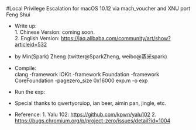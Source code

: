 #Local Privilege Escalation for macOS 10.12 via mach_voucher and XNU port Feng Shui

 * Write up:  
         1. Chinese Version: coming soon.   
         2. English Version: https://jaq.alibaba.com/community/art/show?articleid=532
 
 * by Min(Spark) Zheng (twitter@SparkZheng, weibo@蒸米spark)

 * Compile:  
  clang -framework IOKit -framework Foundation -framework CoreFoundation -pagezero_size 0x16000 exp.m -o exp

 * Run the exp:  


 * Special thanks to qwertyoruiop, ian beer, aimin pan, jingle, etc.
 
 * Reference: 
         1. Yalu 102: https://github.com/kpwn/yalu102
         2. https://bugs.chromium.org/p/project-zero/issues/detail?id=1004
 
